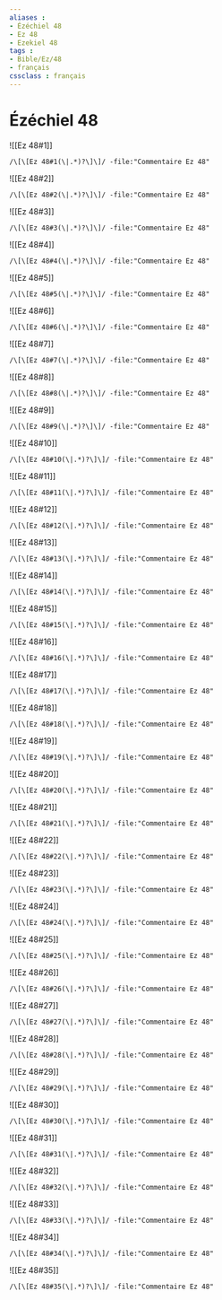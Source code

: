 ```yaml
---
aliases : 
- Ézéchiel 48
- Ez 48
- Ezekiel 48
tags : 
- Bible/Ez/48
- français
cssclass : français
---
```


# Ézéchiel 48

![[Ez 48#1]]

```query
/\[\[Ez 48#1(\|.*)?\]\]/ -file:"Commentaire Ez 48"
```

![[Ez 48#2]]

```query
/\[\[Ez 48#2(\|.*)?\]\]/ -file:"Commentaire Ez 48"
```

![[Ez 48#3]]

```query
/\[\[Ez 48#3(\|.*)?\]\]/ -file:"Commentaire Ez 48"
```

![[Ez 48#4]]

```query
/\[\[Ez 48#4(\|.*)?\]\]/ -file:"Commentaire Ez 48"
```

![[Ez 48#5]]

```query
/\[\[Ez 48#5(\|.*)?\]\]/ -file:"Commentaire Ez 48"
```

![[Ez 48#6]]

```query
/\[\[Ez 48#6(\|.*)?\]\]/ -file:"Commentaire Ez 48"
```

![[Ez 48#7]]

```query
/\[\[Ez 48#7(\|.*)?\]\]/ -file:"Commentaire Ez 48"
```

![[Ez 48#8]]

```query
/\[\[Ez 48#8(\|.*)?\]\]/ -file:"Commentaire Ez 48"
```

![[Ez 48#9]]

```query
/\[\[Ez 48#9(\|.*)?\]\]/ -file:"Commentaire Ez 48"
```

![[Ez 48#10]]

```query
/\[\[Ez 48#10(\|.*)?\]\]/ -file:"Commentaire Ez 48"
```

![[Ez 48#11]]

```query
/\[\[Ez 48#11(\|.*)?\]\]/ -file:"Commentaire Ez 48"
```

![[Ez 48#12]]

```query
/\[\[Ez 48#12(\|.*)?\]\]/ -file:"Commentaire Ez 48"
```

![[Ez 48#13]]

```query
/\[\[Ez 48#13(\|.*)?\]\]/ -file:"Commentaire Ez 48"
```

![[Ez 48#14]]

```query
/\[\[Ez 48#14(\|.*)?\]\]/ -file:"Commentaire Ez 48"
```

![[Ez 48#15]]

```query
/\[\[Ez 48#15(\|.*)?\]\]/ -file:"Commentaire Ez 48"
```

![[Ez 48#16]]

```query
/\[\[Ez 48#16(\|.*)?\]\]/ -file:"Commentaire Ez 48"
```

![[Ez 48#17]]

```query
/\[\[Ez 48#17(\|.*)?\]\]/ -file:"Commentaire Ez 48"
```

![[Ez 48#18]]

```query
/\[\[Ez 48#18(\|.*)?\]\]/ -file:"Commentaire Ez 48"
```

![[Ez 48#19]]

```query
/\[\[Ez 48#19(\|.*)?\]\]/ -file:"Commentaire Ez 48"
```

![[Ez 48#20]]

```query
/\[\[Ez 48#20(\|.*)?\]\]/ -file:"Commentaire Ez 48"
```

![[Ez 48#21]]

```query
/\[\[Ez 48#21(\|.*)?\]\]/ -file:"Commentaire Ez 48"
```

![[Ez 48#22]]

```query
/\[\[Ez 48#22(\|.*)?\]\]/ -file:"Commentaire Ez 48"
```

![[Ez 48#23]]

```query
/\[\[Ez 48#23(\|.*)?\]\]/ -file:"Commentaire Ez 48"
```

![[Ez 48#24]]

```query
/\[\[Ez 48#24(\|.*)?\]\]/ -file:"Commentaire Ez 48"
```

![[Ez 48#25]]

```query
/\[\[Ez 48#25(\|.*)?\]\]/ -file:"Commentaire Ez 48"
```

![[Ez 48#26]]

```query
/\[\[Ez 48#26(\|.*)?\]\]/ -file:"Commentaire Ez 48"
```

![[Ez 48#27]]

```query
/\[\[Ez 48#27(\|.*)?\]\]/ -file:"Commentaire Ez 48"
```

![[Ez 48#28]]

```query
/\[\[Ez 48#28(\|.*)?\]\]/ -file:"Commentaire Ez 48"
```

![[Ez 48#29]]

```query
/\[\[Ez 48#29(\|.*)?\]\]/ -file:"Commentaire Ez 48"
```

![[Ez 48#30]]

```query
/\[\[Ez 48#30(\|.*)?\]\]/ -file:"Commentaire Ez 48"
```

![[Ez 48#31]]

```query
/\[\[Ez 48#31(\|.*)?\]\]/ -file:"Commentaire Ez 48"
```

![[Ez 48#32]]

```query
/\[\[Ez 48#32(\|.*)?\]\]/ -file:"Commentaire Ez 48"
```

![[Ez 48#33]]

```query
/\[\[Ez 48#33(\|.*)?\]\]/ -file:"Commentaire Ez 48"
```

![[Ez 48#34]]

```query
/\[\[Ez 48#34(\|.*)?\]\]/ -file:"Commentaire Ez 48"
```

![[Ez 48#35]]

```query
/\[\[Ez 48#35(\|.*)?\]\]/ -file:"Commentaire Ez 48"
```

